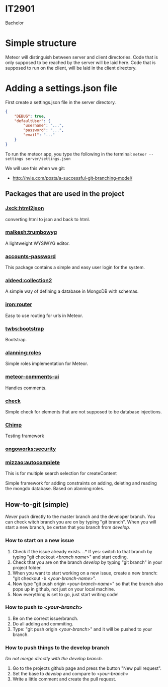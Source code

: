 # IT2901
Bachelor

# Simple structure
Meteor will distinguish between server and client directories. Code that is only supposed to be reached by the server will be laid here.
Code that is supposed to run on the client, will be laid in the client directory.

# Adding a settings.json file

First create a settings.json file in the server directory.
```json
{
	"DEBUG": true,
	"defaultUser": {
		"username": "...",
		"password": "...",
		"email": "..."
	}
}
```
To run the meteor app, you type the following in the terminal:
`meteor --settings server/settings.json`

We will use this when we git:
 - http://nvie.com/posts/a-successful-git-branching-model/

## Packages that are used in the project

### [Jxck:html2json](https://github.com/Jxck/html2json)
converting html to json and back to html. 

### [malkesh:trumbowyg](https://atmospherejs.com/malkesh/trumbowyg)

A lightweight WYSIWYG editor.

### [accounts-password](https://atmospherejs.com/meteor/accounts-password)

This package contains a simple and easy user login for the system.

### [aldeed:collection2](https://atmospherejs.com/aldeed/collection2)

A simple way of defining a database in MongoDB with schemas.

### [iron:router](https://atmospherejs.com/iron/router)

Easy to use routing for urls in Meteor.

### [twbs:bootstrap](https://atmospherejs.com/twbs/bootstrap)

Bootstrap.

### [alanning:roles](https://atmospherejs.com/alanning/roles)

Simple roles implementation for Meteor. 
### [meteor-comments-ui](https://github.com/ARKHAM-Enterprises/meteor-comments-ui)
Handles comments.
### [check](https://atmospherejs.com/meteor/check)

Simple check for elements that are not supposed to be database injections.

### [Chimp](https://chimp.readme.io/)

Testing framework

### [ongoworks:security](https://atmospherejs.com/ongoworks/security)

### [mizzao:autocomplete](https://atmospherejs.com/mizzao/autocomplete)
This is for multiple search selection for createContent

Simple framework for adding constraints on adding, deleting and reading the mongdo database. Based on alanning:roles.

## How-to-git (simple)

*Never* push directly to the master branch and the developer branch. You can check witch branch you are on by typing "git branch". 
When you will start a new branch, be certan that you branch from *develop*.



### How to start on a new issue

1. Check if the issue already exists.
..* If yes: switch to that branch by typing "git checkout <*branch name*>" and start coding.
2. Check that you are on the branch *develop* by typing "git branch" in your project folder.
3. When you want to start working on a new issue, create a new branch: "git checkout -b <*your-branch-name*>".
4. Now type "git push origin <*your-branch-name*>" so that the branch also pops up in github, not just on your local machine.
5. Now everything is set to go, just start writing code!

### How to push to <*your-branch*>

1. Be on the correct issue/branch.
2. Do all adding and commiting.
3. Type: "git push origin <*your-branch*>" and it will be pushed to your branch.

### How to push things to the develop branch

*Do not merge directly with the develop branch.*

1. Go to the projects github page and press the button "New pull request".
2. Set the base to *develop* and compare to <*your-branch*>
3. Write a little comment and create the pull request.
